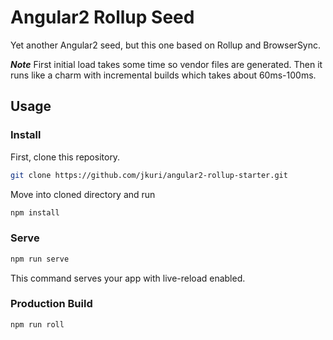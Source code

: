 # Angular2 Rollup Seed

Yet another Angular2 seed, but this one based on Rollup and BrowserSync.

***Note*** First initial load takes some time so vendor files are generated. 
Then it runs like a charm with incremental builds which takes about 60ms-100ms.

## Usage

### Install

First, clone this repository.

```sh
git clone https://github.com/jkuri/angular2-rollup-starter.git
```

Move into cloned directory and run 

```sh
npm install
```

### Serve

```sh
npm run serve
```

This command serves your app with live-reload enabled.

### Production Build

```sh
npm run roll
```
